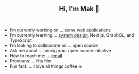<h2 align="center">Hi, I'm Mak 👋</h2>
<br>

- I’m currently working on ... some web applications
- I’m currently learning ... [system design](https://learning.oreilly.com/playlists/663abe5e-3323-4ae8-85c8-7bb769beab35), Next.js, GraphQL, and TypeScript
- I’m looking to collaborate on ... open source
- Ask me about ... joining your open source initiative
- How to reach me: ... [email](mailto:d4y.dr34mzzz@gmail.com)
- Pronouns: ... He/Him
- Fun fact: ... I love all things coffee ☕
